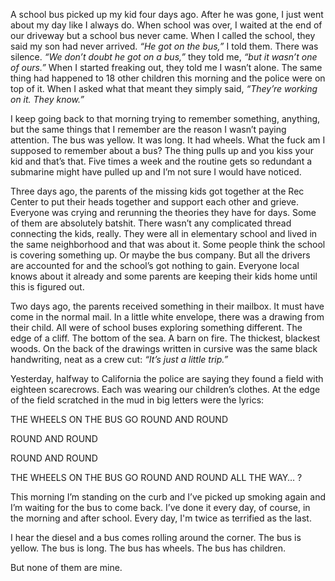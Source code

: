 A school bus picked up my kid four days ago. After he was gone, I just went about my day like I always do. When school was over, I waited at the end of our driveway but a school bus never came. When I called the school, they said my son had never arrived. *“He got on the bus,”* I told them. There was silence. *“We don’t doubt he got on a bus,”* they told me, *“but it wasn’t one of ours.”* When I started freaking out, they told me I wasn’t alone.  The same thing had happened to 18 other children this morning and the police were on top of it.  When I asked what that meant they simply said, *“They’re working on it. They know.”*

I keep going back to that morning trying to remember something, anything, but the same things that I remember are the reason I wasn’t paying attention. The bus was yellow. It was long. It had wheels. What the fuck am I supposed to remember about a bus? The thing pulls up and you kiss your kid and that’s that. Five times a week and the routine gets so redundant a submarine might have pulled up and I’m not sure I would have noticed.

Three days ago, the parents of the missing kids got together at the Rec Center to put their heads together and support each other and grieve. Everyone was crying and rerunning the theories they have for days. Some of them are absolutely batshit. There wasn’t any complicated thread connecting the kids, really. They were all in elementary school and lived in the same neighborhood and that was about it. Some people think the school is covering something up. Or maybe the bus company. But all the drivers are accounted for and the school’s got nothing to gain. Everyone local knows about it already and some parents are keeping their kids home until this is figured out.

Two days ago, the parents received something in their mailbox. It must have come in the normal mail. In a little white envelope, there was a drawing from their child. All were of school buses exploring something different. The edge of a cliff. The bottom of the sea. A barn on fire. The thickest, blackest woods. On the back of the drawings written in cursive was the same black handwriting, neat as a crew cut: *“It’s just a little trip.”*

Yesterday, halfway to California the police are saying they found a field with eighteen scarecrows. Each was wearing our children’s clothes. At the edge of the field scratched in the mud in big letters were the lyrics:

THE WHEELS ON THE BUS GO ROUND AND ROUND

ROUND AND ROUND

ROUND AND ROUND

THE WHEELS ON THE BUS GO ROUND AND ROUND ALL THE WAY…  ?

This morning I’m standing on the curb and I’ve picked up smoking again and I’m waiting for the bus to come back. I’ve done it every day, of course, in the morning and after school. Every day, I'm twice as terrified as the last.

I hear the diesel and a bus comes rolling around the corner. The bus is yellow. The bus is long. The bus has wheels. The bus has children.

But none of them are mine.